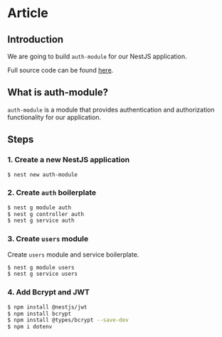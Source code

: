 # Article

## Introduction

We are going to build `auth-module` for our NestJS application.

Full source code can be found [here](#).

## What is auth-module?

`auth-module` is a module that provides authentication and authorization functionality for our application.

## Steps

### 1. Create a new NestJS application

```bash
$ nest new auth-module
```

### 2. Create `auth` boilerplate

```bash
$ nest g module auth
$ nest g controller auth
$ nest g service auth
```

### 3. Create `users` module

Create `users` module and service boilerplate.

```bash
$ nest g module users
$ nest g service users
```

### 4. Add Bcrypt and JWT

```bash
$ npm install @nestjs/jwt
$ npm install bcrypt
$ npm install @types/bcrypt --save-dev
$ npm i dotenv
```

```typescript copy showLineNumbers filename="users.service.ts"

```
